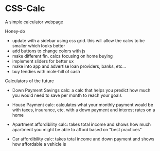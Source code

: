 # CSS-Calc
 A simple calculator webpage

Honey-do
- update with a sidebar using css grid. this will allow the calcs to be smaller which looks better
- add buttons to change colors with js
- make different fin. calcs focusing on home buying 
- implement sliders for better ux
- make into app and advertise loan providers, banks, etc...
- buy tendies with mole-hill of cash

Calculators of the future
- Down Payment Savings calc: a calc that helps you predict how much you would need to save per month to reach your goals
- House Payment calc: calculates what your monthly payment would be with taxes, insurance, etc. with a down payment and interest rates on a home


- Apartment affordibility calc: takes total income and shows how much apartment you might be able to afford based on "best practices"


- Car affordibility calc: takes total income and down payment and shows how affordable a vehicle is
